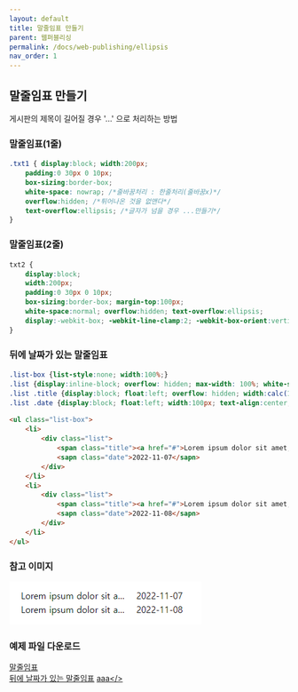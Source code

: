 ```yaml
---
layout: default
title: 말줄임표 만들기
parent: 웹퍼블리싱
permalink: /docs/web-publishing/ellipsis
nav_order: 1
---
```


## **말줄임표 만들기**

게시판의 제목이 길어질 경우 '...' 으로 처리하는 방법


### **말줄임표(1줄)**

```css
.txt1 { display:block; width:200px; 
 	padding:0 30px 0 10px; 
 	box-sizing:border-box;
	white-space: nowrap; /*줄바꿈처리 : 한줄처리(줄바꿈x)*/
	overflow:hidden; /*튀어나온 것을 없앤다*/
	text-overflow:ellipsis; /*글자가 넘을 경우 ...만들기*/
}
```

### **말줄임표(2줄)**

```css
txt2 {  
    display:block;
    width:200px; 
    padding:0 30px 0 10px;
    box-sizing:border-box; margin-top:100px;
    white-space:normal; overflow:hidden; text-overflow:ellipsis;
    display:-webkit-box; -webkit-line-clamp:2; -webkit-box-orient:vertical;
}
```


### **뒤에 날짜가 있는 말줄임표**
```css
.list-box {list-style:none; width:100%;}
.list {display:inline-block; overflow: hidden; max-width: 100%; white-space: nowrap;}
.list .title {display:block; float:left; overflow: hidden; width:calc(100% - 100px); text-overflow: ellipsis; white-space: nowrap;}
.list .date {display:block; float:left; width:100px; text-align:center; }
```

```html
<ul class="list-box">
	<li>
		<div class="list">
			<span class="title"><a href="#">Lorem ipsum dolor sit amet, consectetur adipisicing elit</a></span>
			<sapn class="date">2022-11-07</sapn>
		</div>
	</li>
	<li>
		<div class="list">
			<span class="title"><a href="#">Lorem ipsum dolor sit amet, consectetur adipisicing elitLorem ipsum dolor sit amet</a></span>		
			<sapn class="date">2022-11-08</sapn>
		</div>
	</li>
</ul>
```

### **참고 이미지**

![alt 뒤에 날짜가 있는 말줄임표](./ellipsis_img_01.png)


### **예제 파일 다운로드**

[말줄임표](ellipsis_ex_01.html)  
[뒤에 날짜가 있는 말줄임표](ellipsis_ex_02.html)
<a href="ellipsis_ex_02.html" download>aaa</>